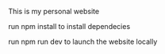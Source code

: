 This is my personal website

run npm install to install dependecies

run npm run dev to launch the website locally